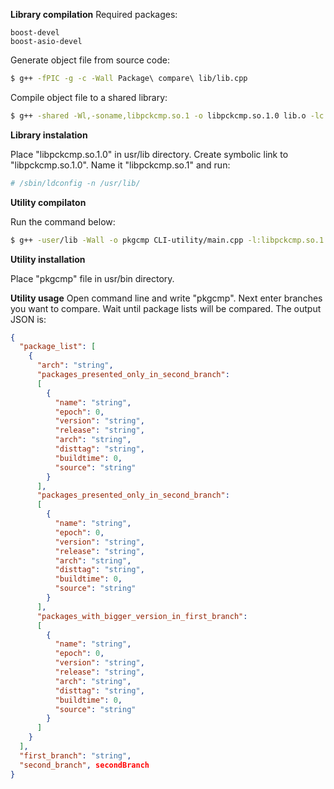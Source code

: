 **Library compilation**
Required packages:
```
boost-devel
boost-asio-devel
```
Generate object file from source code:
```bash
$ g++ -fPIC -g -c -Wall Package\ compare\ lib/lib.cpp
```
Compile object file to a shared library:
```bash
$ g++ -shared -Wl,-soname,libpckcmp.so.1 -o libpckcmp.so.1.0 lib.o -lc
```
**Library instalation**

Place "libpckcmp.so.1.0" in usr/lib directory. Create symbolic link to "libpckcmp.so.1.0". Name it "libpckcmp.so.1" and run:
```bash
# /sbin/ldconfig -n /usr/lib/
```
**Utility compilaton**

Run the command below: 
```bash
$ g++ -user/lib -Wall -o pkgcmp CLI-utility/main.cpp -l:libpckcmp.so.1 -lboost_system -lssl -lcrypto -pthread
```
**Utility installation**

Place "pkgcmp" file in usr/bin directory.

**Utility usage**
Open command line and write "pkgcmp".
Next enter branches you want to compare.
Wait until package lists will be compared.
The output JSON is:
```JSON
{
  "package_list": [
    {
      "arch": "string",
      "packages_presented_only_in_second_branch":
      [
        {
          "name": "string",
          "epoch": 0,
          "version": "string",
          "release": "string",
          "arch": "string",
          "disttag": "string",
          "buildtime": 0,
          "source": "string"
        }
      ],
      "packages_presented_only_in_second_branch":
      [
        {
          "name": "string",
          "epoch": 0,
          "version": "string",
          "release": "string",
          "arch": "string",
          "disttag": "string",
          "buildtime": 0,
          "source": "string"
        }
      ],
      "packages_with_bigger_version_in_first_branch":
      [
        {
          "name": "string",
          "epoch": 0,
          "version": "string",
          "release": "string",
          "arch": "string",
          "disttag": "string",
          "buildtime": 0,
          "source": "string"
        }
      ]
    }
  ], 
  "first_branch": "string",
  "second_branch", secondBranch
}
```
